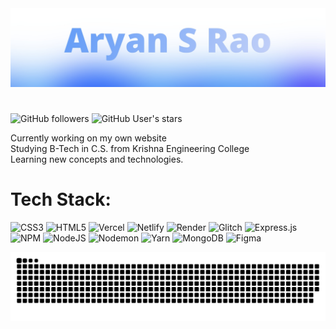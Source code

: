 <img src="banner.jpg" alt="GitHub Banner"/>

#
![GitHub followers](https://img.shields.io/github/followers/aryansrao)
![GitHub User's stars](https://img.shields.io/github/stars/aryansrao)


Currently working on my own website<br>Studying B-Tech in C.S. from Krishna Engineering College<br>Learning new concepts and technologies.




# Tech Stack:
![CSS3](https://img.shields.io/badge/css3-%231572B6.svg?style=flat&logo=css3&logoColor=white) ![HTML5](https://img.shields.io/badge/html5-%23E34F26.svg?style=flat&logo=html5&logoColor=white) ![Vercel](https://img.shields.io/badge/vercel-%23000000.svg?style=flat&logo=vercel&logoColor=white) ![Netlify](https://img.shields.io/badge/netlify-%23000000.svg?style=flat&logo=netlify&logoColor=#00C7B7) ![Render](https://img.shields.io/badge/Render-%46E3B7.svg?style=flat&logo=render&logoColor=white) ![Glitch](https://img.shields.io/badge/glitch-%233333FF.svg?style=flat&logo=glitch&logoColor=white) ![Express.js](https://img.shields.io/badge/express.js-%23404d59.svg?style=flat&logo=express&logoColor=%2361DAFB) ![NPM](https://img.shields.io/badge/NPM-%23CB3837.svg?style=flat&logo=npm&logoColor=white) ![NodeJS](https://img.shields.io/badge/node.js-6DA55F?style=flat&logo=node.js&logoColor=white) ![Nodemon](https://img.shields.io/badge/NODEMON-%23323330.svg?style=flat&logo=nodemon&logoColor=%BBDEAD) ![Yarn](https://img.shields.io/badge/yarn-%232C8EBB.svg?style=flat&logo=yarn&logoColor=white) ![MongoDB](https://img.shields.io/badge/MongoDB-%234ea94b.svg?style=flat&logo=mongodb&logoColor=white) ![Figma](https://img.shields.io/badge/figma-%23F24E1E.svg?style=flat&logo=figma&logoColor=white) 


<picture>
  <source media="(prefers-color-scheme: dark)" srcset="https://raw.githubusercontent.com/aryansrao/aryansrao/output/github-snake-dark.svg" />
  <source media="(prefers-color-scheme: light)" srcset="https://raw.githubusercontent.com/aryansrao/aryansrao/output/github-snake.svg" />
  <img alt="github-snake" src="https://raw.githubusercontent.com/aryansrao/aryansrao/output/github-snake.svg" />
</picture>

